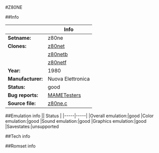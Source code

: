 #Z80NE

##Info

||Info|
|-----|-----|
|**Setname:**|z80ne
|**Clones:**|[z80net](z80net.md)
||[z80netb](z80netb.md)
||[z80netf](z80netf.md)
|**Year:**|1980
|**Manufacturer:**|Nuova Elettronica
|**Status:**|good
|**Bug reports:**|[MAMETesters](http://mametesters.org/view_all_set.php?type=1&temporary=y&search=z80ne.c)
|**Source file:**|[z80ne.c](https://github.com/mamedev/mame/blob/master/src/mess/drivers/z80ne.c)

##Emulation info
|| Status |
|-----|-----|
|Overall emulation:|good
|Color emulation:|good
|Sound emulation:|good
|Graphics emulation:|good
|Savestates:|unsupported

##Tech info

##Romset info

<!--- START OF EDITED COMMENT DO NOT TOUCH TEXT ABOVE-->
